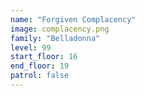 ```yaml
---
name: "Forgiven Complacency"
image: complacency.png
family: "Belladonna"
level: 99
start_floor: 16
end_floor: 19
patrol: false
---
```

